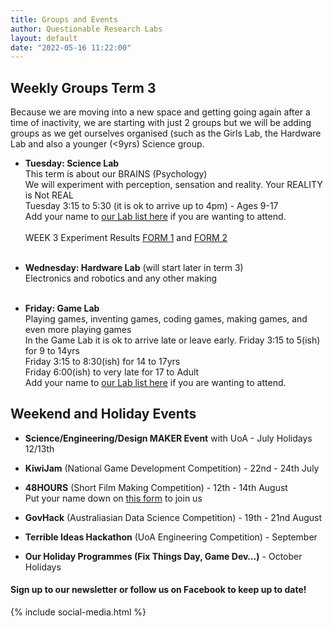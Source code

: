 ```yaml
---
title: Groups and Events
author: Questionable Research Labs
layout: default
date: "2022-05-16 11:22:00"
---
```


## Weekly Groups Term 3

Because we are moving into a new space and getting going again after a time of inactivity, we are starting with just 2 groups but we will be adding groups as we get ourselves organised (such as the Girls Lab, the Hardware Lab and also a younger (<9yrs) Science group. 


 - **Tuesday: Science Lab**<br>
   This term is about our BRAINS (Psychology)<br>
   We will experiment with perception, sensation and reality. Your REALITY is Not REAL<br>
   Tuesday 3:15 to 5:30 (it is ok to arrive up to 4pm) - Ages 9-17<br>
   Add your name to [our Lab list here](https://forms.gle/w5EKZRYk8T3MbXYEA) if you are wanting to attend.<br><br>
   WEEK 3 Experiment Results [FORM 1](https://forms.gle/ZNfEVWNFPqhKMAzQA) and [FORM 2](https://forms.gle/h37ejqe8oKFyLmzW8) <br><br>


 - **Wednesday: Hardware Lab**  (will start later in term 3)<br>
   Electronics and robotics and any other making<br><br>

 - **Friday: Game Lab**<br>
   Playing games, inventing games, coding games, making games, and even more playing games<br>
   In the Game Lab it is ok to arrive late or leave early.
    Friday 3:15 to 5(ish) for 9 to 14yrs<br>
    Friday 3:15 to 8:30(ish) for 14 to 17yrs<br>
    Friday 6:00(ish) to very late for 17 to Adult<br>
    Add your name to [our Lab list here](https://forms.gle/DJCqr2UBv97StUHY8) if you are wanting to attend.<br>
    


## Weekend and Holiday Events

 - **Science/Engineering/Design MAKER Event** with UoA - July Holidays 12/13th 

 - **KiwiJam** (National Game Development Competition) - 22nd - 24th July

 - **48HOURS** (Short Film Making Competition) - 12th - 14th August<br>
 Put your name down on [this form](https://forms.gle/FXAhMvhdPrG8McT29) to join us

 - **GovHack** (Australiasian Data Science Competition) - 19th - 21nd August

 - **Terrible Ideas Hackathon** (UoA Engineering Competition) - September

  - **Our Holiday Programmes (Fix Things Day, Game Dev…)** - October Holidays


#### Sign up to our newsletter or follow us on Facebook to keep up to date!


{% include social-media.html %}